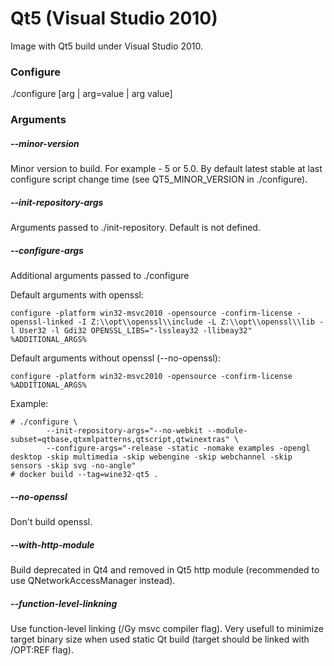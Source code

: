 # Qt5 (Visual Studio 2010)
Image with Qt5 build under Visual Studio 2010.

### Configure
./configure [arg | arg=value | arg value]

### Arguments
##### \-\-minor-version <version>
Minor version to build. For example - 5 or 5.0. By default latest stable at last configure script change time (see QT5_MINOR_VERSION in ./configure).

##### \-\-init-repository-args <args>
Arguments passed to ./init-repository. Default is not defined.

##### \-\-configure-args <args>
Additional arguments passed to ./configure

Default arguments with openssl:
```batch
configure -platform win32-msvc2010 -opensource -confirm-license -openssl-linked -I Z:\\opt\\openssl\\include -L Z:\\opt\\openssl\\lib -l User32 -l Gdi32 OPENSSL_LIBS="-lssleay32 -llibeay32" %ADDITIONAL_ARGS%
```

Default arguments without openssl (\-\-no-openssl):
```batch
configure -platform win32-msvc2010 -opensource -confirm-license %ADDITIONAL_ARGS% 
```

Example:
```batch
# ./configure \
        --init-repository-args="--no-webkit --module-subset=qtbase,qtxmlpatterns,qtscript,qtwinextras" \
        --configure-args="-release -static -nomake examples -opengl desktop -skip multimedia -skip webengine -skip webchannel -skip sensors -skip svg -no-angle"
# docker build --tag=wine32-qt5 .
```

##### \-\-no-openssl
Don't build openssl.

##### \-\-with-http-module
Build deprecated in Qt4 and removed in Qt5 http module (recommended to use QNetworkAccessManager instead).

##### \-\-function-level-linkning
Use function-level linking (/Gy msvc compiler flag). Very usefull to minimize target binary size when used static Qt build (target should be linked with /OPT:REF flag).
